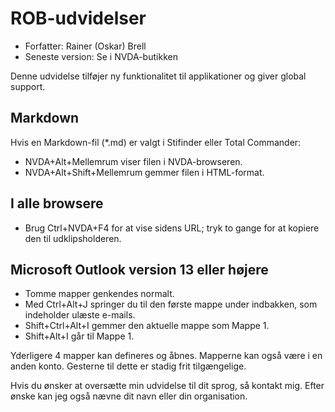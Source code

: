 # ROB-udvidelser
* Forfatter: Rainer (Oskar) Brell  
* Seneste version: Se i NVDA-butikken

Denne udvidelse tilføjer ny funktionalitet til applikationer og giver global support.

## Markdown

Hvis en Markdown-fil (*.md) er valgt i Stifinder eller Total Commander:

* NVDA+Alt+Mellemrum viser filen i NVDA-browseren.
* NVDA+Alt+Shift+Mellemrum gemmer filen i HTML-format.

## I alle browsere

* Brug Ctrl+NVDA+F4 for at vise sidens URL; tryk to gange for at kopiere den til udklipsholderen.

## Microsoft Outlook version 13 eller højere

* Tomme mapper genkendes normalt.
* Med Ctrl+Alt+J springer du til den første mappe under indbakken, som indeholder ulæste e-mails.
* Shift+Ctrl+Alt+I gemmer den aktuelle mappe som Mappe 1.
* Shift+Alt+I går til Mappe 1.

Yderligere 4 mapper kan defineres og åbnes. Mapperne kan også være i en anden konto. Gesterne til dette er stadig frit tilgængelige.

Hvis du ønsker at oversætte min udvidelse til dit sprog, så kontakt mig. Efter ønske kan jeg også nævne dit navn eller din organisation.

